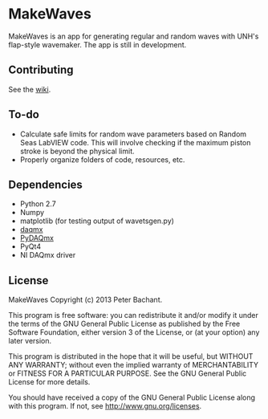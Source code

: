 MakeWaves
=========
MakeWaves is an app for generating regular and random waves with UNH's flap-style wavemaker. The app is still in development.

Contributing
------------

See the [wiki](https://github.com/petebachant/MakeWaves/wiki#wiki-contributing).

## To-do ##
  * Calculate safe limits for random wave parameters based on Random Seas LabVIEW code.
    This will involve checking if the maximum piston stroke is beyond the physical limit.
  * Properly organize folders of code, resources, etc. 

Dependencies
--------
  * Python 2.7
  * Numpy
  * matplotlib (for testing output of wavetsgen.py)
  * [daqmx](http://github.com/petebachant/daqmx.git)
  * [PyDAQmx](http://github.com/clade/PyDAQmx.git)
  * PyQt4
  * NI DAQmx driver

License
-------
MakeWaves Copyright (c) 2013 Peter Bachant.

This program is free software: you can redistribute it and/or modify
it under the terms of the GNU General Public License as published by
the Free Software Foundation, either version 3 of the License, or
(at your option) any later version.

This program is distributed in the hope that it will be useful,
but WITHOUT ANY WARRANTY; without even the implied warranty of
MERCHANTABILITY or FITNESS FOR A PARTICULAR PURPOSE.  See the
GNU General Public License for more details.

You should have received a copy of the GNU General Public License
along with this program. If not, see http://www.gnu.org/licenses.
